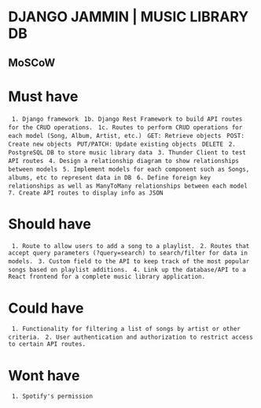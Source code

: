 # DJANGO JAMMIN | MUSIC LIBRARY DB

## MoSCoW
# Must have
` 1. Django framework`
` 1b. Django Rest Framework to build API routes for the CRUD operations.`
` 1c. Routes to perform CRUD operations for each model (Song, Album, Artist, etc.)`
    ` GET: Retrieve objects`
    ` POST: Create new objects`
    ` PUT/PATCH: Update existing objects`
    ` DELETE`
` 2. PostgreSQL DB to store music library data`
` 3. Thunder Client to test API routes`
` 4. Design a relationship diagram to show relationships between models`
` 5. Implement models for each component such as Songs, albums, etc to represent data in DB`
` 6. Define foreign key relationships as well as ManyToMany relationships between each model`
` 7. Create API routes to display info as JSON`

# Should have
` 1. Route to allow users to add a song to a playlist.`
` 2. Routes that accept query parameters (?query=search) to search/filter for data in models.`
` 3. Custom field to the API to keep track of the most popular songs based on playlist additions.`
` 4. Link up the database/API to a React frontend for a complete music library application.`

# Could have
` 1. Functionality for filtering a list of songs by artist or other criteria.`
` 2. User authentication and authorization to restrict access to certain API routes.`

# Wont have
` 1. Spotify's permission`

